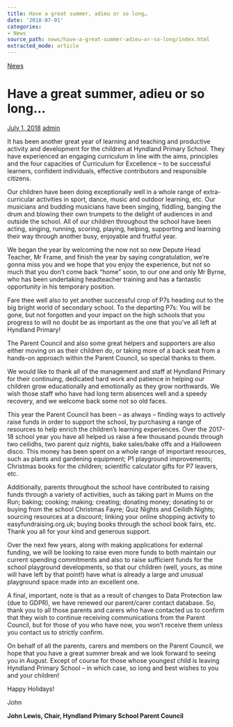 ```yaml
---
title: Have a great summer, adieu or so long…
date: '2018-07-01'
categories:
- News
source_path: news/have-a-great-summer-adieu-or-so-long/index.html
extracted_mode: article
---
```

[News](category/news/)

# Have a great summer, adieu or so long…

[July 1, 2018](news/have-a-great-summer-adieu-or-so-long/) [admin](author/admin/)

It has been another great year of learning and teaching and productive activity and development for the children at Hyndland Primary School. They have experienced an engaging curriculum in line with the aims, principles and the four capacities of Curriculum for Excellence – to be successful learners, confident individuals, effective contributors and responsible citizens.

Our children have been doing exceptionally well in a whole range of extra-curricular activities in sport, dance, music and outdoor learning, etc. Our musicians and budding musicians have been singing, fiddling, banging the drum and blowing their own trumpets to the delight of audiences in and outside the school. All of our children throughout the school have been acting, singing, running, scoring, playing, helping, supporting and learning their way through another busy, enjoyable and fruitful year.

We began the year by welcoming the now not so new Depute Head Teacher, Mr Frame, and finish the year by saying congratulation, we’re gonna miss you and we hope that you enjoy the experience, but not so much that you don’t come back “home” soon, to our one and only Mr Byrne, who has been undertaking headteacher training and has a fantastic opportunity in his temporary position.

Fare thee well also to yet another successful crop of P7s heading out to the big bright world of secondary school. To the departing P7s: You will be gone, but not forgotten and your impact on the high schools that you progress to will no doubt be as important as the one that you’ve all left at Hyndland Primary!

The Parent Council and also some great helpers and supporters are also either moving on as their children do, or taking more of a back seat from a hands-on approach within the Parent Council, so special thanks to them.

We would like to thank all of the management and staff at Hyndland Primary for their continuing, dedicated hard work and patience in helping our children grow educationally and emotionally as they grow northwards. We wish those staff who have had long term absences well and a speedy recovery, and we welcome back some not so old faces.

This year the Parent Council has been – as always – finding ways to actively raise funds in order to support the school, by purchasing a range of resources to help enrich the children’s learning experiences. Over the 2017-18 school year you have all helped us raise a few thousand pounds through two ceilidhs, two parent quiz nights, bake sales/bake offs and a Halloween disco. This money has been spent on a whole range of important resources, such as plants and gardening equipment; P1 playground improvements; Christmas books for the children; scientific calculator gifts for P7 leavers, etc.

Additionally, parents throughout the school have contributed to raising funds through a variety of activities, such as taking part in Mums on the Run; baking; cooking; making; creating; donating money; donating to or buying from the school Christmas Fayre; Quiz Nights and Ceilidh Nights; sourcing resources at a discount; linking your online shopping activity to easyfundraising.org.uk; buying books through the school book fairs, etc. Thank you all for your kind and generous support.

Over the next few years, along with making applications for external funding, we will be looking to raise even more funds to both maintain our current spending commitments and also to raise sufficient funds for the school playground developments, so that our children (well, yours, as mine will have left by that point!) have what is already a large and unusual playground space made into an excellent one.

A final, important, note is that as a result of changes to Data Protection law (due to GDPR), we have renewed our parent/carer contact database. So, thank you to all those parents and carers who have contacted us to confirm that they wish to continue receiving communications from the Parent Council, but for those of you who have now, you won’t receive them unless you contact us to strictly confirm.

On behalf of all the parents, carers and members on the Parent Council, we hope that you have a great summer break and we look forward to seeing you in August. Except of course for those whose youngest child is leaving Hyndland Primary School – in which case, so long and best wishes to you and your children!

Happy Holidays!

John

**John Lewis, Chair, Hyndland Primary School Parent Council**
